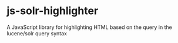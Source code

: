 # js-solr-highlighter
A JavaScript library for highlighting HTML based on the query in the lucene/solr query syntax
